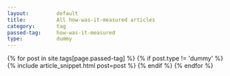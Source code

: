 ```yaml
---
layout:			default
title:			All how-was-it-measured articles
category:		tag
passed-tag:		how-was-it-measured
type:           dummy
---
```



<div class="ui basic segment">
{% for post in site.tags[page.passed-tag] %}
{% if post.type != 'dummy' %}
    {% include article_snippet.html post=post %}
{% endif %}
{% endfor %}
</div>
